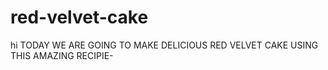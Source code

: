 # red-velvet-cake
hi
TODAY WE ARE GOING TO MAKE DELICIOUS RED VELVET CAKE USING THIS AMAZING RECIPIE-